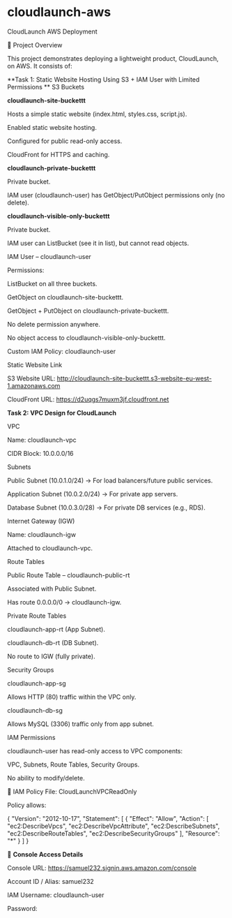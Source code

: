 # cloudlaunch-aws

CloudLaunch AWS Deployment

📌 Project Overview

This project demonstrates deploying a lightweight product, CloudLaunch, on AWS. It consists of:

**Task 1: Static Website Hosting Using S3 + IAM User with Limited Permissions
**
S3 Buckets

**cloudlaunch-site-buckettt**

Hosts a simple static website (index.html, styles.css, script.js).

Enabled static website hosting.

Configured for public read-only access.

CloudFront for HTTPS and caching.

**cloudlaunch-private-buckettt**

Private bucket.

IAM user (cloudlaunch-user) has GetObject/PutObject permissions only (no delete).

**cloudlaunch-visible-only-buckettt**

Private bucket.

IAM user can ListBucket (see it in list), but cannot read objects.

IAM User – cloudlaunch-user

Permissions:

ListBucket on all three buckets.

GetObject on cloudlaunch-site-buckettt.

GetObject + PutObject on cloudlaunch-private-buckettt.

No delete permission anywhere.

No object access to cloudlaunch-visible-only-buckettt.

Custom IAM Policy:
cloudlaunch-user

Static Website Link

S3 Website URL:
http://cloudlaunch-site-buckettt.s3-website-eu-west-1.amazonaws.com

 CloudFront URL:
https://d2uqgs7muxm3jf.cloudfront.net

**Task 2: VPC Design for CloudLaunch**

VPC

Name: cloudlaunch-vpc

CIDR Block: 10.0.0.0/16

Subnets

Public Subnet (10.0.1.0/24) → For load balancers/future public services.

Application Subnet (10.0.2.0/24) → For private app servers.

Database Subnet (10.0.3.0/28) → For private DB services (e.g., RDS).

Internet Gateway (IGW)

Name: cloudlaunch-igw

Attached to cloudlaunch-vpc.

Route Tables

Public Route Table – cloudlaunch-public-rt

Associated with Public Subnet.

Has route 0.0.0.0/0 → cloudlaunch-igw.

Private Route Tables

cloudlaunch-app-rt (App Subnet).

cloudlaunch-db-rt (DB Subnet).

No route to IGW (fully private).

Security Groups

cloudlaunch-app-sg

Allows HTTP (80) traffic within the VPC only.

cloudlaunch-db-sg

Allows MySQL (3306) traffic only from app subnet.

IAM Permissions

cloudlaunch-user has read-only access to VPC components:

VPC, Subnets, Route Tables, Security Groups.

No ability to modify/delete.

📄 IAM Policy File: CloudLaunchVPCReadOnly

Policy allows:

{
  "Version": "2012-10-17",
  "Statement": [
    {
      "Effect": "Allow",
      "Action": [
        "ec2:DescribeVpcs",
        "ec2:DescribeVpcAttribute",
        "ec2:DescribeSubnets",
        "ec2:DescribeRouteTables",
        "ec2:DescribeSecurityGroups"
      ],
      "Resource": "*"
    }
  ]
}

🔑 **Console Access Details**

Console URL:  https://samuel232.signin.aws.amazon.com/console

Account ID / Alias: samuel232

IAM Username: cloudlaunch-user

Password: 

